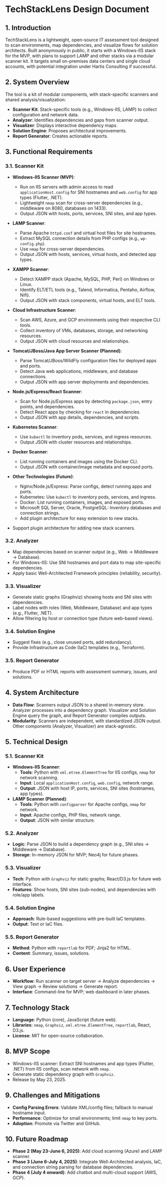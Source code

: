 # TechStackLens Design Document

## 1. Introduction
TechStackLens is a lightweight, open-source IT assessment tool designed to scan environments, map dependencies, and visualize flows for solution architects. Built anonymously in public, it starts with a Windows-IIS stack for the MVP, with plans to support LAMP and other stacks via a modular scanner kit. It targets small on-premises data centers and single cloud accounts, with potential integration under Hartis Consulting if successful.

## 2. System Overview
The tool is a kit of modular components, with stack-specific scanners and shared analysis/visualization:
- **Scanner Kit**: Stack-specific tools (e.g., Windows-IIS, LAMP) to collect configuration and network data.
- **Analyzer**: Identifies dependencies and gaps from scanner output.
- **Visualizer**: Displays interactive dependency maps.
- **Solution Engine**: Proposes architectural improvements.
- **Report Generator**: Creates actionable reports.

## 3. Functional Requirements
### 3.1. Scanner Kit
- **Windows-IIS Scanner (MVP)**:
  - Run on IIS servers with admin access to read `applicationHost.config` for SNI hostnames and `web.config` for app types (Flutter, .NET).
  - Lightweight `nmap` scan for cross-server dependencies (e.g., middleware on 8080, databases on 1433).
  - Output JSON with hosts, ports, services, SNI sites, and app types.
- **LAMP Scanner**:
  - Parse Apache `httpd.conf` and virtual host files for site hostnames.
  - Extract MySQL connection details from PHP configs (e.g., `wp-config.php`).
  - Use `nmap` for cross-server dependencies.
  - Output JSON with hosts, services, virtual hosts, and detected app types.
- **XAMPP Scanner**:
  - Detect XAMPP stack (Apache, MySQL, PHP, Perl) on Windows or Linux.
  - Identify ELT/ETL tools (e.g., Talend, Informatica, Pentaho, Airflow, Nifi).
  - Output JSON with stack components, virtual hosts, and ELT tools.
- **Cloud Infrastructure Scanner**:
  - Scan AWS, Azure, and GCP environments using their respective CLI tools.
  - Collect inventory of VMs, databases, storage, and networking resources.
  - Output JSON with cloud resources and relationships.
- **Tomcat/JBoss/Java App Server Scanner (Planned)**:
  - Parse Tomcat/JBoss/WildFly configuration files for deployed apps and ports.
  - Detect Java web applications, middleware, and database connections.
  - Output JSON with app server deployments and dependencies.
- **Node.js/Express/React Scanner**:
  - Scan for Node.js/Express apps by detecting `package.json`, entry points, and dependencies.
  - Detect React apps by checking for `react` in dependencies.
  - Output JSON with app details, dependencies, and scripts.
- **Kubernetes Scanner**:
  - Use `kubectl` to inventory pods, services, and ingress resources.
  - Output JSON with cluster resources and relationships.
- **Docker Scanner**:
  - List running containers and images using the Docker CLI.
  - Output JSON with container/image metadata and exposed ports.
- **Other Technologies (Future)**:
  - Nginx/Node.js/Express: Parse configs, detect running apps and ports.
  - Kubernetes: Use `kubectl` to inventory pods, services, and ingress.
  - Docker: List running containers, images, and exposed ports.
  - Microsoft SQL Server, Oracle, PostgreSQL: Inventory databases and connection strings.
  - Add plugin architecture for easy extension to new stacks.

- Support plugin architecture for adding new stack scanners.

### 3.2. Analyzer
- Map dependencies based on scanner output (e.g., Web → Middleware → Database).
- For Windows-IIS: Use SNI hostnames and port data to map site-specific dependencies.
- Apply basic Well-Architected Framework principles (reliability, security).

### 3.3. Visualizer
- Generate static graphs (Graphviz) showing hosts and SNI sites with dependencies.
- Label nodes with roles (Web, Middleware, Database) and app types (e.g., Flutter, .NET).
- Allow filtering by host or connection type (future web-based views).

### 3.4. Solution Engine
- Suggest fixes (e.g., close unused ports, add redundancy).
- Provide Infrastructure as Code (IaC) templates (e.g., Terraform).

### 3.5. Report Generator
- Produce PDF or HTML reports with assessment summary, issues, and solutions.

## 4. System Architecture
- **Data Flow**: Scanners output JSON to a shared in-memory store. Analyzer processes into a dependency graph. Visualizer and Solution Engine query the graph, and Report Generator compiles outputs.
- **Modularity**: Scanners are independent, with standardized JSON output. Other components (Analyzer, Visualizer) are stack-agnostic.

## 5. Technical Design
### 5.1. Scanner Kit
- **Windows-IIS Scanner**:
  - **Tools**: Python with `xml.etree.ElementTree` for IIS configs, `nmap` for network scanning.
  - **Input**: Local `applicationHost.config`, `web.config`, network range.
  - **Output**: JSON with host IP, ports, services, SNI sites (hostnames, app types).
- **LAMP Scanner (Planned)**:
  - **Tools**: Python with `configparser` for Apache configs, `nmap` for network.
  - **Input**: Apache configs, PHP files, network range.
  - **Output**: JSON with similar structure.

### 5.2. Analyzer
- **Logic**: Parse JSON to build a dependency graph (e.g., SNI sites → Middleware → Database).
- **Storage**: In-memory JSON for MVP; Neo4j for future phases.

### 5.3. Visualizer
- **Tech**: Python with `Graphviz` for static graphs; React/D3.js for future web interface.
- **Features**: Show hosts, SNI sites (sub-nodes), and dependencies with role/app labels.

### 5.4. Solution Engine
- **Approach**: Rule-based suggestions with pre-built IaC templates.
- **Output**: Text or IaC files.

### 5.5. Report Generator
- **Method**: Python with `reportlab` for PDF; Jinja2 for HTML.
- **Content**: Summary, issues, solutions.

## 6. User Experience
- **Workflow**: Run scanner on target server → Analyze dependencies → View graph → Review solutions → Generate report.
- **Interface**: Command-line for MVP; web dashboard in later phases.

## 7. Technology Stack
- **Language**: Python (core), JavaScript (future web).
- **Libraries**: `nmap`, `Graphviz`, `xml.etree.ElementTree`, `reportlab`, React, D3.js.
- **License**: MIT for open-source collaboration.

## 8. MVP Scope
- Windows-IIS scanner: Extract SNI hostnames and app types (Flutter, .NET) from IIS configs, scan network with `nmap`.
- Generate static dependency graph with `Graphviz`.
- Release by May 23, 2025.

## 9. Challenges and Mitigations
- **Config Parsing Errors**: Validate XML/config files; fallback to manual hostname input.
- **Performance**: Optimize for small environments; limit `nmap` to key ports.
- **Adoption**: Promote via Twitter and GitHub.

## 10. Future Roadmap
- **Phase 2 (May 23-June 6, 2025)**: Add cloud scanning (Azure) and LAMP scanner.
- **Phase 3 (June 6-July 4, 2025)**: Integrate Well-Architected analysis, IaC, and connection string parsing for database dependencies.
- **Phase 4 (July 4 onward)**: Add chatbot and multi-cloud support (AWS, GCP).
`````
